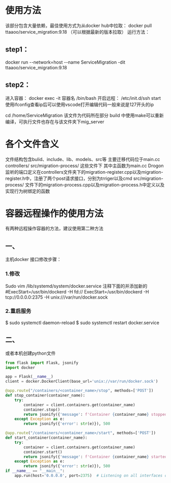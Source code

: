 <!--
 * @Author: Tao
 * @Date: 2023-09-16 10:29:40
 * @LastEditors: Tao
 * @LastEditTime: 2023-09-16 15:19:04
 * @Description: 
 * @FilePath: /home/ServiceMigration/README.md
-->
# 使用方法
该部分包含大量依赖，最佳使用方式为从docker hub中拉取：
docker pull ttaaoo/service_migration:9.18  （可以根据最新的版本拉取）
运行方法：
## step1：
docker run --network=host --name ServiceMigration -dit ttaaoo/service_migration:9.18
## step2：
进入容器：
docker exec -it 容器名 /bin/bash
开启远程：
/etc/init.d/ssh start
使用ifconfig查看ip后可以使用vscode打开编辑代码一般来说是127开头的ip

cd /home/ServiceMigration 该文件为代码所在部分
build 中使用make可以重新编译，可执行文件也存在与该文件夹下mig_server


# 各个文件含义
文件结构包含bulid、include、lib、models、src等
主要迁移代码位于main.cc controllers/ src/migration-process/ 这些文件下
其中主函数为main.cc
Drogon监听的端口定义在controllers文件夹下的migration-register.cpp以及migration-register.h中，注册了两个post请求接口，分别为trriger以及cmd
src/migration-process/ 文件下的migration-process.cpp以及migration-process.h中定义以及实现行为树绑定的函数




# 容器远程操作的使用方法
有两种远程操作容器的方法，建议使用第二种方法
## 一、
主机docker 接口修改步骤：
### 1.修改
Sudo vim /lib/systemd/system/docker.service
注释下面的并添加新的
#ExecStart=/usr/bin/dockerd -H fd://
ExecStart=/usr/bin/dockerd -H tcp://0.0.0.0:2375 -H unix:///var/run/docker.sock
### 2.重启服务
$ sudo systemctl daemon-reload
$ sudo systemctl restart docker.service
## 二、
或者本机创建python文件
```python
from flask import Flask, jsonify
import docker

app = Flask(__name__)
client = docker.DockerClient(base_url='unix://var/run/docker.sock')

@app.route("/containers/<container_name>/stop", methods=['POST'])
def stop_container(container_name):
    try:
        container = client.containers.get(container_name)
        container.stop()
        return jsonify({'message': f'Container {container_name} stopped successfully!'}), 204
    except Exception as e:
        return jsonify({'error': str(e)}), 500

@app.route("/containers/<container_name>/start", methods=['POST'])
def start_container(container_name):
    try:
        container = client.containers.get(container_name)
        container.start()
        return jsonify({'message': f'Container {container_name} started successfully!'}), 204
    except Exception as e:
        return jsonify({'error': str(e)}), 500
if __name__ == "__main__":
    app.run(host='0.0.0.0', port=2375)  # Listening on all interfaces on port 5000utocmd FileType python set expandtab
